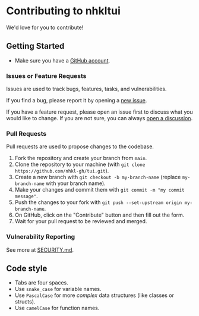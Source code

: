 # Contributing to nhkltui

We'd love for you to contribute!

## Getting Started

- Make sure you have a [GitHub account](https://github.com/signup/free).

### Issues or Feature Requests

Issues are used to track bugs, features, tasks, and vulnerabilities.

If you find a bug, please report it by opening a [new issue](https://github.com/nhkl-gh/tui/discussions/new?category=ideas).

If you have a feature request, please open an issue first to discuss what you would like to change.
If you are not sure, you can always [open a discussion](https://github.com/nhkl-gh/tui/discussions/new?category=ideas).

### Pull Requests

Pull requests are used to propose changes to the codebase.

1. Fork the repository and create your branch from `main`.
2. Clone the repository to your machine (with `git clone https://github.com/nhkl-gh/tui.git`).
3. Create a new branch with `git checkout -b my-branch-name` (replace `my-branch-name` with your branch name).
4. Make your changes and commit them with `git commit -m "my commit message"`.
5. Push the changes to your fork with `git push --set-upstream origin my-branch-name`.
6. On GitHub, click on the "Contribute" button and then fill out the form.
7. Wait for your pull request to be reviewed and merged.

### Vulnerability Reporting

See more at [SECURITY.md](SECURITY.md).

## Code style

- Tabs are four spaces.
- Use `snake_case` for variable names.
- Use `PascalCase` for more _complex_ data structures (like classes or structs).
- Use `camelCase` for function names.
